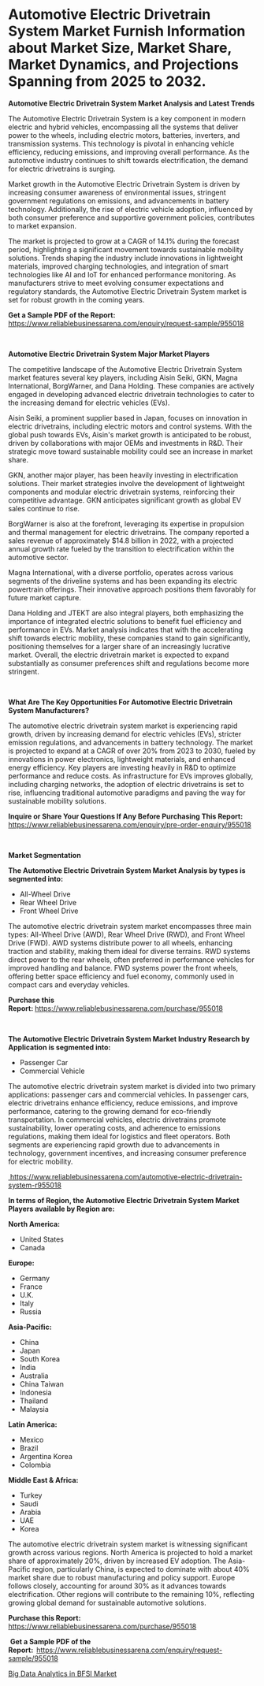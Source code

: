 <p><h1>Automotive Electric Drivetrain System Market Furnish Information about Market Size, Market Share, Market Dynamics, and Projections Spanning from 2025 to 2032.</h1></p><p><strong>Automotive Electric Drivetrain System Market Analysis and Latest Trends</strong></p>
<p><p>The Automotive Electric Drivetrain System is a key component in modern electric and hybrid vehicles, encompassing all the systems that deliver power to the wheels, including electric motors, batteries, inverters, and transmission systems. This technology is pivotal in enhancing vehicle efficiency, reducing emissions, and improving overall performance. As the automotive industry continues to shift towards electrification, the demand for electric drivetrains is surging.</p><p>Market growth in the Automotive Electric Drivetrain System is driven by increasing consumer awareness of environmental issues, stringent government regulations on emissions, and advancements in battery technology. Additionally, the rise of electric vehicle adoption, influenced by both consumer preference and supportive government policies, contributes to market expansion. </p><p>The market is projected to grow at a CAGR of 14.1% during the forecast period, highlighting a significant movement towards sustainable mobility solutions. Trends shaping the industry include innovations in lightweight materials, improved charging technologies, and integration of smart technologies like AI and IoT for enhanced performance monitoring. As manufacturers strive to meet evolving consumer expectations and regulatory standards, the Automotive Electric Drivetrain System market is set for robust growth in the coming years.</p></p>
<p><strong>Get a Sample PDF of the Report:&nbsp;</strong> <a href="https://www.reliablebusinessarena.com/enquiry/request-sample/955018?utm_campaign=3173&utm_medium=2&utm_source=Github&utm_content=ia&utm_term=07032025&utm_id=automotive-electric-drivetrain-system">https://www.reliablebusinessarena.com/enquiry/request-sample/955018</a></p>
<p>&nbsp;</p>
<p><strong>Automotive Electric Drivetrain System Major Market Players</strong></p>
<p><p>The competitive landscape of the Automotive Electric Drivetrain System market features several key players, including Aisin Seiki, GKN, Magna International, BorgWarner, and Dana Holding. These companies are actively engaged in developing advanced electric drivetrain technologies to cater to the increasing demand for electric vehicles (EVs).</p><p>Aisin Seiki, a prominent supplier based in Japan, focuses on innovation in electric drivetrains, including electric motors and control systems. With the global push towards EVs, Aisin's market growth is anticipated to be robust, driven by collaborations with major OEMs and investments in R&D. Their strategic move toward sustainable mobility could see an increase in market share.</p><p>GKN, another major player, has been heavily investing in electrification solutions. Their market strategies involve the development of lightweight components and modular electric drivetrain systems, reinforcing their competitive advantage. GKN anticipates significant growth as global EV sales continue to rise.</p><p>BorgWarner is also at the forefront, leveraging its expertise in propulsion and thermal management for electric drivetrains. The company reported a sales revenue of approximately $14.8 billion in 2022, with a projected annual growth rate fueled by the transition to electrification within the automotive sector.</p><p>Magna International, with a diverse portfolio, operates across various segments of the driveline systems and has been expanding its electric powertrain offerings. Their innovative approach positions them favorably for future market capture.</p><p>Dana Holding and JTEKT are also integral players, both emphasizing the importance of integrated electric solutions to benefit fuel efficiency and performance in EVs. Market analysis indicates that with the accelerating shift towards electric mobility, these companies stand to gain significantly, positioning themselves for a larger share of an increasingly lucrative market. Overall, the electric drivetrain market is expected to expand substantially as consumer preferences shift and regulations become more stringent.</p></p>
<p>&nbsp;</p>
<p><strong>What Are The Key Opportunities For Automotive Electric Drivetrain System Manufacturers?</strong></p>
<p><p>The automotive electric drivetrain system market is experiencing rapid growth, driven by increasing demand for electric vehicles (EVs), stricter emission regulations, and advancements in battery technology. The market is projected to expand at a CAGR of over 20% from 2023 to 2030, fueled by innovations in power electronics, lightweight materials, and enhanced energy efficiency. Key players are investing heavily in R&D to optimize performance and reduce costs. As infrastructure for EVs improves globally, including charging networks, the adoption of electric drivetrains is set to rise, influencing traditional automotive paradigms and paving the way for sustainable mobility solutions.</p></p>
<p><strong>Inquire or Share Your Questions If Any Before Purchasing This Report:</strong> <a href="https://www.reliablebusinessarena.com/enquiry/pre-order-enquiry/955018?utm_campaign=3173&utm_medium=2&utm_source=Github&utm_content=ia&utm_term=07032025&utm_id=automotive-electric-drivetrain-system">https://www.reliablebusinessarena.com/enquiry/pre-order-enquiry/955018</a></p>
<p>&nbsp;</p>
<p><strong>Market Segmentation</strong></p>
<p><strong>The Automotive Electric Drivetrain System Market Analysis by types is segmented into:</strong></p>
<p><ul><li>All-Wheel Drive</li><li>Rear Wheel Drive</li><li>Front Wheel Drive</li></ul></p>
<p><p>The automotive electric drivetrain system market encompasses three main types: All-Wheel Drive (AWD), Rear Wheel Drive (RWD), and Front Wheel Drive (FWD). AWD systems distribute power to all wheels, enhancing traction and stability, making them ideal for diverse terrains. RWD systems direct power to the rear wheels, often preferred in performance vehicles for improved handling and balance. FWD systems power the front wheels, offering better space efficiency and fuel economy, commonly used in compact cars and everyday vehicles.</p></p>
<p><strong>Purchase this Report:&nbsp;</strong><a href="https://www.reliablebusinessarena.com/purchase/955018?utm_campaign=3173&utm_medium=2&utm_source=Github&utm_content=ia&utm_term=07032025&utm_id=automotive-electric-drivetrain-system">https://www.reliablebusinessarena.com/purchase/955018</a></p>
<p>&nbsp;</p>
<p><strong>The Automotive Electric Drivetrain System Market Industry Research by Application is segmented into:</strong></p>
<p><ul><li>Passenger Car</li><li>Commercial Vehicle</li></ul></p>
<p><p>The automotive electric drivetrain system market is divided into two primary applications: passenger cars and commercial vehicles. In passenger cars, electric drivetrains enhance efficiency, reduce emissions, and improve performance, catering to the growing demand for eco-friendly transportation. In commercial vehicles, electric drivetrains promote sustainability, lower operating costs, and adherence to emissions regulations, making them ideal for logistics and fleet operators. Both segments are experiencing rapid growth due to advancements in technology, government incentives, and increasing consumer preference for electric mobility.</p></p>
<p><a href="https://www.reliablebusinessarena.com/automotive-electric-drivetrain-system-r955018?utm_campaign=3173&utm_medium=2&utm_source=Github&utm_content=ia&utm_term=07032025&utm_id=automotive-electric-drivetrain-system">&nbsp;https://www.reliablebusinessarena.com/automotive-electric-drivetrain-system-r955018</a></p>
<p><strong>In terms of Region, the Automotive Electric Drivetrain System Market Players available by Region are:</strong></p>
<p>
    <p> <strong> North America: </strong>
        <ul>
            <li>United States</li>
            <li>Canada</li>
        </ul>
        </p> 
    <p> <strong> Europe: </strong>
        <ul>
            <li>Germany</li>
            <li>France</li>
            <li>U.K.</li>
            <li>Italy</li>
            <li>Russia</li>
        </ul>
        </p> 
    <p> <strong> Asia-Pacific: </strong>
        <ul>
            <li>China</li>
            <li>Japan</li>
            <li>South Korea</li>
            <li>India</li>
            <li>Australia</li>
            <li>China Taiwan</li>
            <li>Indonesia</li>
            <li>Thailand</li>
            <li>Malaysia</li>
        </ul>
        </p> 
    <p> <strong> Latin America: </strong>
        <ul>
            <li>Mexico</li>
            <li>Brazil</li>
            <li>Argentina Korea</li>
            <li>Colombia</li>
        </ul>
        </p> 
    <p> <strong> Middle East & Africa: </strong>
        <ul>
            <li>Turkey</li>
            <li>Saudi</li>
            <li>Arabia</li>
            <li>UAE</li>
            <li>Korea</li>
        </ul>
    </p>
    </p>
<p><p>The automotive electric drivetrain system market is witnessing significant growth across various regions. North America is projected to hold a market share of approximately 20%, driven by increased EV adoption. The Asia-Pacific region, particularly China, is expected to dominate with about 40% market share due to robust manufacturing and policy support. Europe follows closely, accounting for around 30% as it advances towards electrification. Other regions will contribute to the remaining 10%, reflecting growing global demand for sustainable automotive solutions.</p></p>
<p><strong>Purchase this Report: </strong><a href="https://www.reliablebusinessarena.com/purchase/955018?utm_campaign=3173&utm_medium=2&utm_source=Github&utm_content=ia&utm_term=07032025&utm_id=automotive-electric-drivetrain-system">https://www.reliablebusinessarena.com/purchase/955018</a></p>
<p>&nbsp;<strong>Get a Sample PDF of the Report:&nbsp;&nbsp;</strong><a href="https://www.reliablebusinessarena.com/enquiry/request-sample/955018?utm_campaign=3173&utm_medium=2&utm_source=Github&utm_content=ia&utm_term=07032025&utm_id=automotive-electric-drivetrain-system">https://www.reliablebusinessarena.com/enquiry/request-sample/955018</a></p>
<p><strong></strong></p>
<p><p><a href="https://github.com/beroxiluwaya/Market-Research-Report-List-1/blob/main/big-data-analytics-in-bfsi-market.md?utm_campaign=3173&utm_medium=2&utm_source=Github&utm_content=ia&utm_term=07032025&utm_id=automotive-electric-drivetrain-system">Big Data Analytics in BFSI Market</a></p></p>